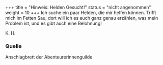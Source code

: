 
+++
title = "Hinweis: Helden Gesucht!"
status = "nicht angenommen"
weight = 10
+++
Ich suche ein paar Helden, die mir helfen können. Trifft mich im Fetten
Sau, dort will ich es euch ganz genau erzählen, was mein Problem ist,
und es gibt auch eine Belohnung!  
  
K. H.  
  
### Quelle
Anschlagbrett der Abenteurerinnenguilde
